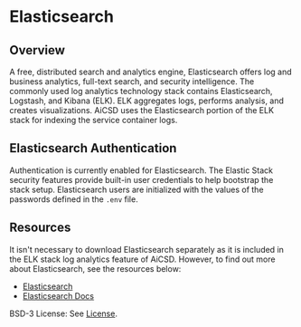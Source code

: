 # Elasticsearch

## Overview
A free, distributed search and analytics engine, Elasticsearch offers log and business analytics, full-text search, and security intelligence. The commonly used log analytics technology stack contains Elasticsearch, Logstash, and Kibana (ELK). ELK aggregates logs, performs analysis, and creates visualizations. AiCSD uses the Elasticsearch portion of the ELK stack for indexing the service container logs.

## Elasticsearch Authentication
Authentication is currently enabled for Elasticsearch. The Elastic Stack security features provide built-in user credentials to help bootstrap the stack setup. Elasticsearch users are initialized with the values of the passwords defined in the `.env` file.

## Resources

It isn't necessary to download Elasticsearch separately as it is included in the ELK stack log analytics feature of AiCSD. However, to find out more about Elasticsearch, see the resources below:

- [Elasticsearch](https://www.elastic.co/)
- [Elasticsearch Docs](https://www.elastic.co/guide/en/elasticsearch/reference/current/index.html)


BSD-3 License: See [License](../LICENSE.md).